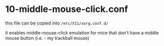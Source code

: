 # 10-middle-mouse-click.conf

this file can be copied into ```/etc/X11/xorg.conf.d/```

it enables middle-mouse-click emulation for mice that don't have a middle mouse button (i.e. - my trackball mouse)
